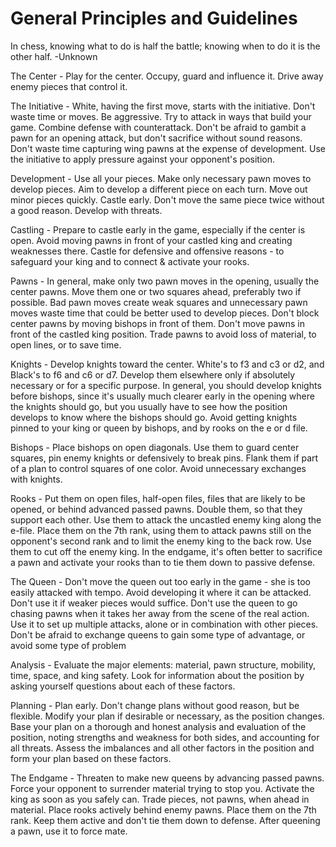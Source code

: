 # General Principles and Guidelines

In chess, knowing what to do is half the battle; knowing when to do it is the other half. -Unknown

The Center - Play for the center. Occupy, guard and influence it. Drive away enemy pieces that control it.

The Initiative - White, having the first move, starts with the initiative. Don't waste time or moves. Be aggressive. Try to attack in ways that build your game. Combine defense with counterattack. Don't be afraid to gambit a pawn for an opening attack, but don't sacrifice without sound reasons. Don't waste time capturing wing pawns at the expense of development. Use the initiative to apply pressure against your opponent's position.

Development - Use all your pieces. Make only necessary pawn moves to develop pieces. Aim to develop a different piece on each turn. Move out minor pieces quickly. Castle early. Don't move the same piece twice without a good reason. Develop with threats.

Castling - Prepare to castle early in the game, especially if the center is open. Avoid moving pawns in front of your castled king and creating weaknesses there. Castle for defensive and offensive reasons - to safeguard your king and to connect & activate your rooks.

Pawns - In general, make only two pawn moves in the opening, usually the center pawns. Move them one or two squares ahead, preferably two if possible. Bad pawn moves create weak squares and unnecessary pawn moves waste time that could be better used to develop pieces. Don't block center pawns by moving bishops in front of them. Don't move pawns in front of the castled king position. Trade pawns to avoid loss of material, to open lines, or to save time.

Knights - Develop knights toward the center. White's to f3 and c3 or d2, and Black's to f6 and c6 or d7. Develop them elsewhere only if absolutely necessary or for a specific purpose. In general, you should develop knights before bishops, since it's usually much clearer early in the opening where the knights should go, but you usually have to see how the position develops to know where the bishops should go. Avoid getting knights pinned to your king or queen by bishops, and by rooks on the e or d file.

Bishops - Place bishops on open diagonals. Use them to guard center squares, pin enemy knights or defensively to break pins. Flank them if part of a plan to control squares of one color. Avoid unnecessary exchanges with knights. 

Rooks - Put them on open files, half-open files, files that are likely to be opened, or behind advanced passed pawns. Double them, so that they support each other. Use them to attack the uncastled enemy king along the e-file. Place them on the 7th rank, using them to attack pawns still on the opponent's second rank and to limit the enemy king to the back row. Use them to cut off the enemy king. In the endgame, it's often better to sacrifice a pawn and activate your rooks than to tie them down to passive defense.

The Queen - Don't move the queen out too early in the game - she is too easily attacked with tempo. Avoid developing it where it can be attacked. Don't use it if weaker pieces would suffice. Don't use the queen to go chasing pawns when it takes her away from the scene of the real action. Use it to set up multiple attacks, alone or in combination with other pieces. Don't be afraid to exchange queens to gain some type of advantage, or avoid some type of problem

Analysis - Evaluate the major elements: material, pawn structure, mobility, time, space, and king safety. Look for information about the position by asking yourself questions about each of these factors.

Planning - Plan early. Don't change plans without good reason, but be flexible. Modify your plan if desirable or necessary, as the position changes. Base your plan on a thorough and honest analysis and evaluation of the position, noting strengths and weakness for both sides, and accounting for all threats. Assess the imbalances and all other factors in the position and form your plan based on these factors.

The Endgame - Threaten to make new queens by advancing passed pawns. Force your opponent to surrender material trying to stop you. Activate the king as soon as you safely can. Trade pieces, not pawns, when ahead in material. Place rooks actively behind enemy pawns. Place them on the 7th rank. Keep them active and don't tie them down to defense. After queening a pawn, use it to force mate.